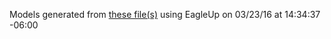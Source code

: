 Models generated from [these file(s)](https://raw.github.com/sparkfun/ESP8266_Thing_Dev/a2078975f3b105868518697a022b8c4795662e25/Hardware/ESP8266-Thing-Dev.brd) using EagleUp on 03/23/16 at 14:34:37 -06:00
